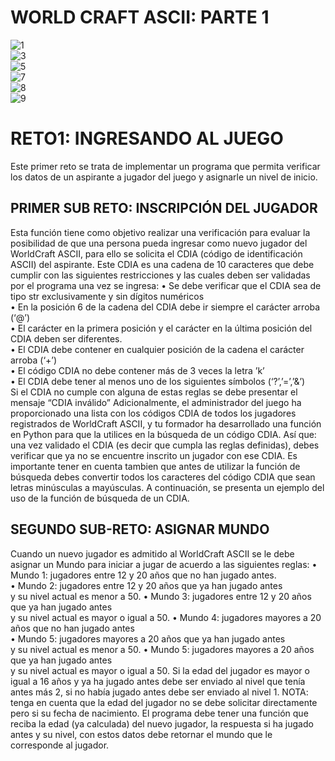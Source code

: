 # WORLD CRAFT ASCII: PARTE 1
![1](https://user-images.githubusercontent.com/104838545/168876197-abd51d6d-b848-41ef-b724-cf27ab306aa1.png)<br>
![3](https://user-images.githubusercontent.com/104838545/168876198-1675789a-3457-4cb9-ae43-2d43190a6101.png)<br>
![5](https://user-images.githubusercontent.com/104838545/168876201-6531478e-39be-41b6-b447-87e98a288209.png)<br>
![7](https://user-images.githubusercontent.com/104838545/168876202-95505484-3eac-4aeb-ab08-977b67be10a8.png)<br>
![8](https://user-images.githubusercontent.com/104838545/168876203-39b360ef-d96a-4372-8d9b-bc624c1bcf4f.png)<br>
![9](https://user-images.githubusercontent.com/104838545/168876204-f5bff69c-d117-4aa9-bb4d-d5a918f03ac6.png)<br>


<h1>RETO1: INGRESANDO AL JUEGO</h1>
Este primer reto se trata de implementar un programa que
permita verificar los datos de un aspirante a jugador del juego y
asignarle un nivel de inicio.
<h2>PRIMER SUB RETO: INSCRIPCIÓN DEL JUGADOR</h2>
Esta función tiene como objetivo realizar una verificación para
evaluar la posibilidad de que una persona pueda ingresar como
nuevo jugador del WorldCraft ASCII, para ello se solicita el CDIA
(código de identificación ASCII) del aspirante. Este CDIA es una
cadena de 10 caracteres que debe cumplir con las siguientes
restricciones y las cuales deben ser validadas por el programa una
vez se ingresa:
• Se debe verificar que el CDIA sea de tipo str exclusivamente y
sin dígitos numéricos<br>
• En la posición 6 de la cadena del CDIA debe ir siempre el
carácter arroba (‘@’)<br>
• El carácter en la primera posición y el carácter en la última
posición del CDIA deben ser diferentes.<br>
• El CDIA debe contener en cualquier posición de la cadena el
carácter arroba (‘+’) <br>
• El código CDIA no debe contener más de 3 veces la letra ’k’ <br>
• El CDIA debe tener al menos uno de los siguientes símbolos
(‘?’,’=’,’&’) <br>
Si el CDIA no cumple con alguna de estas reglas se debe presentar
el mensaje “CDIA inválido”
Adicionalmente, el administrador del juego ha proporcionado una
lista con los códigos CDIA de todos los jugadores registrados de
WorldCraft ASCII, y tu formador ha desarrollado una función en
Python para que la utilices en la búsqueda de un código CDIA. Así
que: una vez validado el CDIA (es decir que cumpla las reglas
definidas), debes verificar que ya no se encuentre inscrito un
jugador con ese CDIA. Es importante tener en cuenta tambien que
antes de utilizar la función de búsqueda debes convertir todos los
caracteres del código CDIA que sean letras minúsculas a
mayúsculas.
A continuación, se presenta un ejemplo del uso de la función de
búsqueda de un CDIA.
<h2>SEGUNDO SUB-RETO: ASIGNAR MUNDO</h2>
Cuando un nuevo jugador es admitido al WorldCraft ASCII se le
debe asignar un Mundo para iniciar a jugar de acuerdo a las
siguientes reglas:
• Mundo 1: jugadores entre 12 y 20 años que no han jugado antes. <br>
• Mundo 2: jugadores entre 12 y 20 años que ya han jugado antes <br>
y su nivel actual es menor a 50.
• Mundo 3: jugadores entre 12 y 20 años que ya han jugado antes <br>
y su nivel actual es mayor o igual a 50.
• Mundo 4: jugadores mayores a 20 años que no han jugado antes <br>
• Mundo 5: jugadores mayores a 20 años que ya han jugado antes <br>
y su nivel actual es menor a 50.
• Mundo 5: jugadores mayores a 20 años que ya han jugado antes <br>
y su nivel actual es mayor o igual a 50.
Si la edad del jugador es mayor o igual a 16 años y ya ha jugado
antes debe ser enviado al nivel que tenía antes más 2, si no había
jugado antes debe ser enviado al nivel 1.
NOTA: tenga en cuenta que la edad del jugador no se debe solicitar
directamente pero si su fecha de nacimiento.
El programa debe tener una función que reciba la edad (ya
calculada) del nuevo jugador, la respuesta si ha jugado antes y su
nivel, con estos datos debe retornar el mundo que le corresponde al
jugador. 
